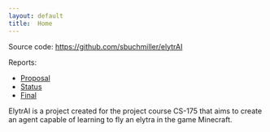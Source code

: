 ```yaml
---
layout: default
title:  Home
---
```


Source code: https://github.com/sbuchmiller/elytrAI

Reports:

- [Proposal](proposal.html)
- [Status](status.html)
- [Final](final.html)

ElytrAI is a project created for the project course CS-175 that aims to create an agent capable of learning to fly an elytra in the game Minecraft.
